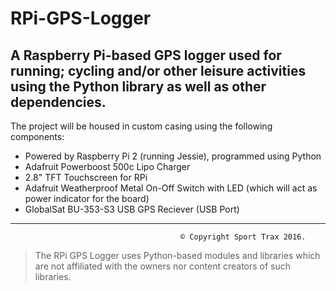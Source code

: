 # RPi-GPS-Logger
A Raspberry Pi-based GPS logger used for running; cycling and/or other leisure activities using the Python library as well as other dependencies.
---
The project will be housed in custom casing using the following components:
 - Powered by Raspberry Pi 2 (running Jessie), programmed using Python
 - Adafruit Powerboost 500c Lipo Charger
 - 2.8" TFT Touchscreen for RPi
 - Adafruit Weatherproof Metal On-Off Switch with LED (which will act as power indicator for the board)
 - GlobalSat BU-353-S3 USB GPS Reciever (USB Port)

---
                                          © Copyright Sport Trax 2016. 
> The RPi GPS Logger uses Python-based modules and libraries which are not affiliated with the owners nor content creators of such libraries.
